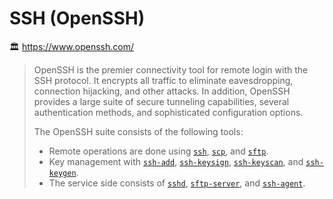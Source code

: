 # SSH (OpenSSH)

🏛️ https://www.openssh.com/

> OpenSSH is the premier connectivity tool for remote login with the SSH protocol. It encrypts all traffic to eliminate eavesdropping, connection hijacking, and other attacks. In addition, OpenSSH provides a large suite of secure tunneling capabilities, several authentication methods, and sophisticated configuration options.
>
> The OpenSSH suite consists of the following tools:
> - Remote operations are done using [`ssh`](https://man.openbsd.org/ssh.1), [`scp`](https://man.openbsd.org/scp.1), and [`sftp`](https://man.openbsd.org/sftp.1).
> - Key management with [`ssh-add`](https://man.openbsd.org/ssh-add.1), [`ssh-keysign`](https://man.openbsd.org/ssh-keysign.8), [`ssh-keyscan`](https://man.openbsd.org/ssh-keyscan.1), and [`ssh-keygen`](https://man.openbsd.org/ssh-keygen.1).
> - The service side consists of [`sshd`](https://man.openbsd.org/sshd.8), [`sftp-server`](https://man.openbsd.org/sftp-server.8), and [`ssh-agent`](https://man.openbsd.org/ssh-agent.1).



